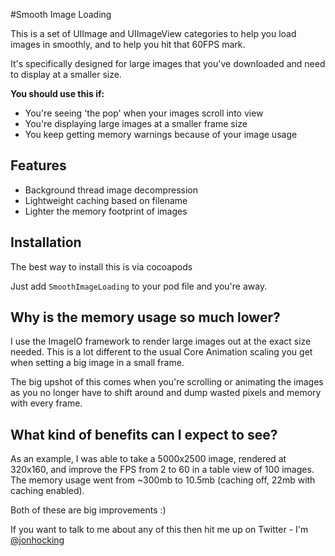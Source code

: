 #Smooth Image Loading

This is a set of UIImage and UIImageView categories to help you load images in smoothly, and to help you hit that 60FPS mark.

It's specifically designed for large images that you've downloaded and need to display at a smaller size.

__You should use this if:__

- You're seeing 'the pop' when your images scroll into view
- You're displaying large images at a smaller frame size
- You keep getting memory warnings because of your image usage


## Features

- Background thread image decompression
- Lightweight caching based on filename
- Lighter the memory footprint of images


## Installation

The best way to install this is via cocoapods

Just add ```SmoothImageLoading``` to your pod file and you're away.


## Why is the memory usage so much lower?

I use the ImageIO framework to render large images out at the exact size needed. This is a lot different to the usual Core Animation scaling you get when setting a big image in a small frame.

The big upshot of this comes when you're scrolling or animating the images as you no longer have to shift around and dump wasted pixels and memory with every frame. 


## What kind of benefits can I expect to see?

As an example, I was able to take a 5000x2500 image, rendered at 320x160, and improve the FPS from 2 to 60 in a table view of 100 images. The memory usage went from ~300mb to 10.5mb (caching off, 22mb with caching enabled). 

Both of these are big improvements :)

If you want to talk to me about any of this then hit me up on Twitter - I'm [@jonhocking](https://twitter.com/jonhocking)

